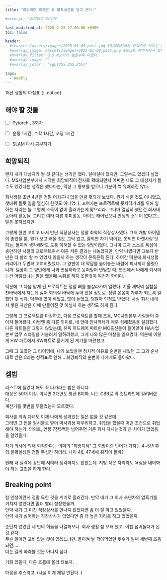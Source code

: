```yaml
---
title: "희망이란 이름은 늘 불확실성을 달고 온다."

#excerpt: "희망퇴직 이야기"

last_modified_at: 2025-9-23 17:00:00 +0900
toc: false

header:
  #teaser: /assets/images/2025-01-09_post.jpg #첫페이지에서 요약으로 보이는 페이지.
  #overlay_image: /assets/images/2025-01-09_post.png #포스트 페이지에서 보이는 이미지
  #overlay_filter: 0.5 #숫자가 높을수록 어둡다.
  #overlay_image: ""
  #overlay_color : "rgb(255,255,255)"

tags:
  - Weekly  
---
```


15년 생활의 마침표
{: .notice}


## 해야 할 것들
  - [ ] Pytorch , 3회차
  - [ ] 운동 1시간, 수학 1시간, 코딩 1시간
  - [ ] SLAM 다시 공부하기.
  

  

## 희망퇴직

 왠지 내가 대상자가 될 것 같다는 생각은 했다. 설마설마 했지만, 그럴수도 있겠다 싶었다. 
 MS사업본부에서 시작한 희망퇴직이 전사로 확대되면서 어쩌면 나도 그 대상자가 될 수도 있겠다는 생각은 했다마는, 막상 그 통보를 받으니 기분이 썩 유쾌하진 않다.   

 회사생활 초반 4년은 정말 어처구니 없을 만큼 헛되게 보냈다. 뭔가 배운 것도 아니었고, 챗바퀴 돌듯 일을 열심히 한것도 아니었다. 꼬여가는 프로젝트에 뒷치닥거리를 위해 일하는 자리는 늘 그렇게 소득이 없이 흘러가는게 맞으리라. 그나마 열심히 했던건 회사내 동아리 활동들, 그리고 여타 다른 취미활동. 아이도 태어났으니 인생의 소득이 없다고는 말은 못하겠지만.  

 그렇게 한번 꼬이고 나서 만난 직장상사는 정말 최악의 직장상사였다. 그저 개발 아이템이 좋았을 뿐, 뭔가 보고 배울 점도 그닥 없고, 잘되면 자기 덕이요, 못되면 아랫사람 탓하는. 돌이켜 생각해봐도 도통 이해할 수 없는 양반이었다. 그나마 그자 스스로 욕심이 충만하던 시절의 프로젝트여서 여튼 저튼 결과는 내놓았지만. 만약 나였다면 그보다 반년은 더 빨리 할 수 있었지 않을까 하는 생각이 문득문득 든다. 하여간 덕분에 회사생활 커리어가 두번째 꼬여버렸었다. 그 양반이 내 악담을 늘어놓는 바람에 퇴사까지 몰렸으니까. 팀장이 그 양반에게 나와 면담하라고 등떠밀어 면담할 때, 면전에서 나에게 퇴사하는건 어떻겠냐는 말을 했을때 녹취를 하지 못한것이 여전히 한이다. 

 덕분에 그 다음 맡게 된 프로젝트는 정말 뼈를 불살라가며 일했다. 겨울 새벽녘 실험실 찬바닥에서 자는게 싫어 회의실 바닥에 누어 잤을 정도로. 정말 온몸이 가루가 되도록 일했던 듯 싶다. 덕분에 많이 배웠고, 많이 늘었고, 덩달아 인정도 받았다. 사실 회사 내에서 쌓은 자산은 이때 만들어진 것 아닐까 하는 생각도 하게 된다.   

 그렇게 그 프로젝트를 마감하고, 다음 프로젝트를 할때 즈음, MC사업본부 사람들이 쏟아져 들어왔다. 이번엔 좀 다른 의미로, 내 앞에 인사적체가 매우 심해졌음을 실감했다. 다른 파트들은 그렇지 않았는데, 유독 하드웨어 파트만 MC출신들이 들어앉아 HA사업본부 업무 스타일을 거슬러서 일하려했고, 그게 나와 많은 마찰을 일으켰다. 덕분에 이렇게 HW 파트에서 SW파트로 옮기게 된 계기를 마련했고. 

 그때 그 꼬였던 그 타이밍에, 내가 보았을땐 정치적 이유로 순번을 새웠던 그 고과 순서대로 받은 C라는 성적표로 인해... 희망퇴직의 순번이 나에게도 돌아왔다.   


## 셈법
 리스트에 들었다 해도 꼭 나가라는 법은 아니다.   
 대상은 50대 이상. 아니면 3개년도 평균 B이하. 나는 CBB로 딱 컷트라인에 걸려버렸다.   
 계산기를 몇번을 두들겼는지 모르겠다.   

  회사를 계속 다녀도 이제 나에게 성과있는 일은 없을 것 같은데.  
  그러면 그 돈을 일시불로 받아 박사과정 마무리하고, 취업을 했을때 어떤 조건으로 취업해야 하는가. 
  의외로, 연봉 7천5백만 넘어주면 기존 회사 다니는것과 큰 차이가 없었음을 알았을때. 

  자기 의사에 의해 퇴직한다는 의미의 "희망퇴직" 그 희망이란 단어가 가지는 4~5년 후의 불확실성은 정말 무섭긴 하더라.  나이 46, 47세에 취직이 될까? 

  원래 내 실력에 강단에 서리라 생각하지도 않았는데. 지방 작은 자리라도 욕심을 내어봐야 하는 고민을 하게 한다. 


## Breaking point
  참 인생이란게 정말 묘한 것을 계기로 흘러간다. 
  만약 내가 그 회사 초년차의 암흑기를 거치지 않았다면 좀더 빨리 성장했을까.   
  만약 내가 그 미친 직장상사를 만나지 않았다면 좀 더 잘 하고 있었을까.   
  만약 내가 싫어하는 직장상사가 없었다면 좀 더 높은 자리를 하고 있었을까.   
  
  순탄치 않았던 세 번의 허들을 나열해보니. 회사 생활 참 오래 했고. 이젠 접어둘때가 된 것 같다.   
  무슨 일이건 고비 없는 것이 있겠느냐만. 돌이켜 날 깎아먹었던 횟수가 벌써 세번째 즈음되면....  
  더는 길게 바라볼 것은 아니지 싶다.   

  기회 있을때, 다른 흐름에 올라 타보자.   

  마음을 추스리고. (사실 이게 제일 안된다. )